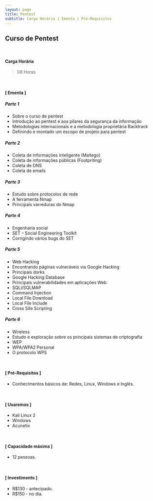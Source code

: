 ```yaml
---
layout: page
title: Pentest
subtitle: Carga Horária | Ementa | Pré-Requisitos
---
```


## Curso de Pentest

<br> 

#### Carga Horária

> 08 Horas

<br> 

#### [ Ementa ]

##### Parte 1

- Sobre o curso de pentest
- Introdução ao pentest e aos pilares da segurança da informação
- Metodologias internacionais e a metodologia proprietária Backtrack
- Definindo e montado um escopo de projeto para pentest 

##### Parte 2

- Coleta de informações inteligente (Maltego)
- Coleta de informações públicas (Footpriting)
- Coleta de DNS
- Coleta de emails

##### Parte 3

- Estudo sobre protocolos de rede
- A ferramenta Nmap
- Principais varreduras do Nmap

##### Parte 4

- Engenharia social
- SET – Social Engineering Toolkit
- Corrigindo vários bugs do SET 

##### Parte 5

- Web Hacking
- Encontrando páginas vulneráveis via Google Hacking
- Principais dorks
- Google Hacking Database
- Principais vulnerabilidades em aplicações Web
- SQLi/SQLMAP
- Command Injection
- Local File Download
- Local File Include
- Cross Site Scripting

##### Parte 6 

- Wireless
- Estudo e exploração sobre os principais sistemas de criptografia
- WEP
- WPA/WPA2 Personal
- O protocolo WPS

<br> 

#### [ Pré-Requisitos ]

- Conhecimentos básicos de: Redes, Linux, Windows e Inglês.

<br> 

#### [ Usaremos ]
- Kali Linux 2
- Windows
- Acunetix

<br> 

#### [ Capacidade máxima ]
- 12 pessoas.

<br> 

#### [ Investimento ]
- R$130 - antecipado.
- R$150 - no dia.